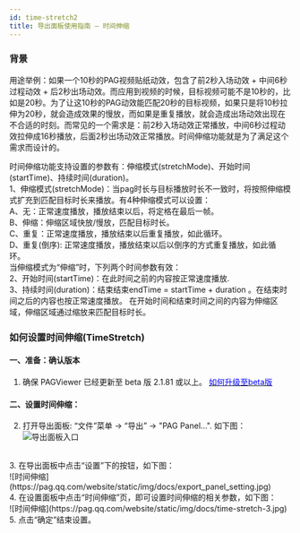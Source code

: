 ```yaml
---
id: time-stretch2
title: 导出面板使用指南 — 时间伸缩
---
```


### 背景
用途举例：如果一个10秒的PAG视频贴纸动效，包含了前2秒入场动效 + 中间6秒过程动效 + 后2秒出场动效。而应用到视频的时候，目标视频可能不是10秒的，比如是20秒。为了让这10秒的PAG动效能匹配20秒的目标视频，如果只是将10秒拉伸为20秒，就会造成效果的慢放，而如果是重复播放，就会造成出场动效出现在不合适的时刻。而常见的一个需求是：前2秒入场动效正常播放，中间6秒过程动效拉伸成16秒播放，后面2秒出场动效正常播放。时间伸缩功能就是为了满足这个需求而设计的。 <br/>

时间伸缩功能支持设置的参数有：伸缩模式(stretchMode)、开始时间(startTime)、持续时间(duration)。 <br/>
1、伸缩模式(stretchMode)：当pag时长与目标播放时长不一致时，将按照伸缩模式扩充到匹配目标时长来播放。有4种伸缩模式可以设置： <br/>
  A、无：正常速度播放，播放结束以后，将定格在最后一帧。 <br/>
  B、伸缩：伸缩区域快放/慢放，匹配目标时长。 <br/>
  C、重复：正常速度播放，播放结束以后重复播放，如此循环。 <br/>
  D、重复(倒序): 正常速度播放，播放结束以后以倒序的方式重复播放，如此循环。 <br/>
当伸缩模式为“伸缩”时，下列两个时间参数有效： <br/>
2、开始时间(startTime)：在此时间之前的内容按正常速度播放. <br/>
3、持续时间(duration)：结束结束endTime = startTime + duration 。在结束时间之后的内容也按正常速度播放。 在开始时间和结束时间之间的内容为伸缩区域，伸缩区域通过缩放来匹配目标时长。<br/>


### 如何设置时间伸缩(TimeStretch)
#### 一、准备：确认版本 <br/>
1. 确保 PAGViewer 已经更新至 beta 版 2.1.81 或以上。 [<font color=blue>如何升级至beta版</font>](/docs/beta.html) <br/>

#### 二、设置时间伸缩：<br/>
2. 打开导出面板: “文件”菜单 -> “导出” -> "PAG Panel...". 如下图：<br/>
![导出面板入口](https://pag.qq.com/website/static/img/docs/export_panel_entrance.jpg)
<br/>
3. 在导出面板中点击“设置”下的按钮，如下图：<br/>
![时间伸缩](https://pag.qq.com/website/static/img/docs/export_panel_setting.jpg)
<br/>
4. 在设置面板中点击“时间伸缩”页，即可设置时间伸缩的相关参数，如下图：<br/>
![时间伸缩](https://pag.qq.com/website/static/img/docs/time-stretch-3.jpg)
<br/>
5. 点击“确定”结束设置。<br/>